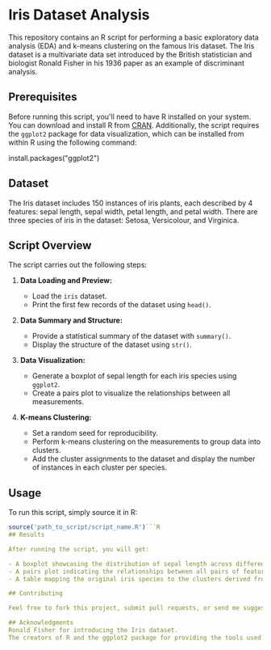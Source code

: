# Iris Dataset Analysis

This repository contains an R script for performing a basic exploratory data analysis (EDA) and k-means clustering on the famous Iris dataset. The Iris dataset is a multivariate data set introduced by the British statistician and biologist Ronald Fisher in his 1936 paper as an example of discriminant analysis.

## Prerequisites

Before running this script, you'll need to have R installed on your system. You can download and install R from [CRAN](https://cran.r-project.org/). Additionally, the script requires the `ggplot2` package for data visualization, which can be installed from within R using the following command:


install.packages("ggplot2")

## Dataset
The Iris dataset includes 150 instances of iris plants, each described by 4 features: sepal length, sepal width, petal length, and petal width. There are three species of iris in the dataset: Setosa, Versicolour, and Virginica.

## Script Overview

The script carries out the following steps:

1. **Data Loading and Preview:**
   - Load the `iris` dataset.
   - Print the first few records of the dataset using `head()`.

2. **Data Summary and Structure:**
   - Provide a statistical summary of the dataset with `summary()`.
   - Display the structure of the dataset using `str()`.

3. **Data Visualization:**
   - Generate a boxplot of sepal length for each iris species using `ggplot2`.
   - Create a pairs plot to visualize the relationships between all measurements.

4. **K-means Clustering:**
   - Set a random seed for reproducibility.
   - Perform k-means clustering on the measurements to group data into clusters.
   - Add the cluster assignments to the dataset and display the number of instances in each cluster per species.

## Usage

To run this script, simply source it in R:

```R
source('path_to_script/script_name.R')```R
## Results

After running the script, you will get:

- A boxplot showcasing the distribution of sepal length across different species.
- A pairs plot indicating the relationships between all pairs of features.
- A table mapping the original iris species to the clusters derived from k-means.

## Contributing

Feel free to fork this project, submit pull requests, or send me suggestions on how to improve the analysis.

## Acknowledgments
Ronald Fisher for introducing the Iris dataset.
The creators of R and the ggplot2 package for providing the tools used in this analysis.
